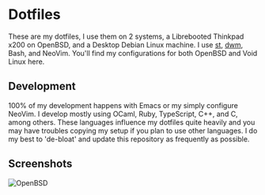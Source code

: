 # Dotfiles
These are my dotfiles, I use them on 2 systems, a Librebooted Thinkpad x200 on OpenBSD, and a Desktop Debian Linux machine. I use [st](https://github.com/rawleyfowler/st), [dwm](https://github.com/rawleyfowler/dwm), Bash, and NeoVim. You'll find my configurations for both OpenBSD and Void Linux here.

## Development
100% of my development happens with Emacs or my simply configure NeoVim. I develop mostly using OCaml, Ruby, TypeScript, C++, and C, among others. These languages influence my dotfiles quite heavily and you may have troubles copying my setup if you plan to use other languages. I do my best to 'de-bloat' and update this repository as frequently as possible.

## Screenshots
![OpenBSD](https://preview.redd.it/dztjwlx30w791.png?width=960&crop=smart&auto=webp&s=ae86b47602e45d7bf04784a95729b31cc6e4a748)
